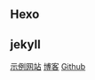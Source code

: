 ## Hexo


## jekyll

[示例网站](https://chirpy.cotes.info)
[博客](https://blog.cotes.info)
[Github](https://github.com/cotes2020/jekyll-theme-chirpy)

